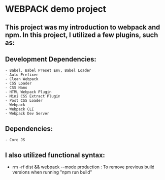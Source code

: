 # WEBPACK demo project

## This project was my introduction to webpack and npm. In this project, I utilized a few plugins, such as:

## Development Dependencies:
    - Babel, Babel Preset Env, Babel Loader
    - Auto Prefixer
    - Clean Webpack
    - CSS Loader
    - CSS Nano
    - HTML Webpack Plugin
    - Mini CSS Extract Plugin
    - Post CSS Loader
    - Webpack
    - Webpack CLI
    - Webpack Dev Server

## Dependencies:
    - Core JS

## I also utilized functional syntax:
- rm -rf dist && webpack --mode production : To remove previous build versions when running "npm run build"